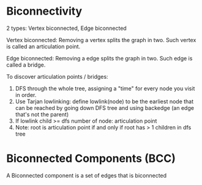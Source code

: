 # Biconnectivity

2 types: Vertex biconnected, Edge biconnected

Vertex biconnected: Removing a vertex splits the graph in two. Such vertex is called an articulation point.

Edge biconnected: Removing a edge splits the graph in two. Such edge is called a bridge.

To discover articulation points / bridges:

1. DFS through the whole tree, assigning a "time" for every node you visit in order.
2. Use Tarjan lowlinking: define lowlink(node) to be the earliest node that can be reached by going
   down DFS tree and using backedge (an edge that's not the parent)
3. If lowlink child >= dfs number of node: articulation point
4. Note: root is articulation point if and only if root has > 1 children in dfs tree

# Biconnected Components (BCC)

A Biconnected component is a set of edges that is biconnected